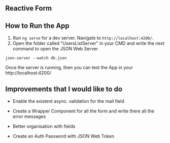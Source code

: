 ## Reactive Form

## How to Run the App 

1. Run `ng serve` for a dev server. Navigate to `http://localhost:4200/`. 
2. Open the folder called "UsersListServer" in your CMD and write the next command to open the JSON Web Server


``
json-server --watch db.json
``

Once the server is running, then you can test the App in your http://localhost:4200/ 

## Improvements that I would like to do

- Enable the existent async. validation for the mail field

- Create a Wrapper Component for all the form and write there all the error messages

- Better organisation with fields

- Create an Auth Password with JSON Web Token 

